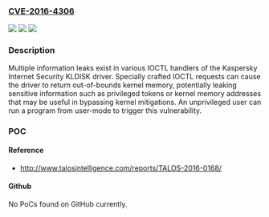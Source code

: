 ### [CVE-2016-4306](https://cve.mitre.org/cgi-bin/cvename.cgi?name=CVE-2016-4306)
![](https://img.shields.io/static/v1?label=Product&message=Total%20Security&color=blue)
![](https://img.shields.io/static/v1?label=Version&message=16.0.0.614%20&color=brightgreen)
![](https://img.shields.io/static/v1?label=Vulnerability&message=unspecified&color=brightgreen)

### Description

Multiple information leaks exist in various IOCTL handlers of the Kaspersky Internet Security KLDISK driver. Specially crafted IOCTL requests can cause the driver to return out-of-bounds kernel memory, potentially leaking sensitive information such as privileged tokens or kernel memory addresses that may be useful in bypassing kernel mitigations. An unprivileged user can run a program from user-mode to trigger this vulnerability.

### POC

#### Reference
- http://www.talosintelligence.com/reports/TALOS-2016-0168/

#### Github
No PoCs found on GitHub currently.

